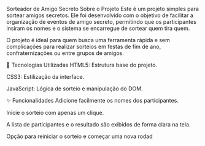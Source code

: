 Sorteador de Amigo Secreto
Sobre o Projeto
Este é um projeto simples para sortear amigos secretos. Ele foi desenvolvido com o objetivo de facilitar a organização de eventos de amigo secreto, permitindo que os participantes insiram os nomes e o sistema se encarregue de sortear quem tira quem.

O projeto é ideal para quem busca uma ferramenta rápida e sem complicações para realizar sorteios em festas de fim de ano, confraternizações ou entre grupos de amigos.

🚀 Tecnologias Utilizadas
HTML5: Estrutura base do projeto.

CSS3: Estilização da interface.



JavaScript: Lógica de sorteio e manipulação do DOM.

✨ Funcionalidades
Adicione facilmente os nomes dos participantes.

Inicie o sorteio com apenas um clique.

A lista de participantes e o resultado são exibidos de forma clara na tela.

Opção para reiniciar o sorteio e começar uma nova rodad
